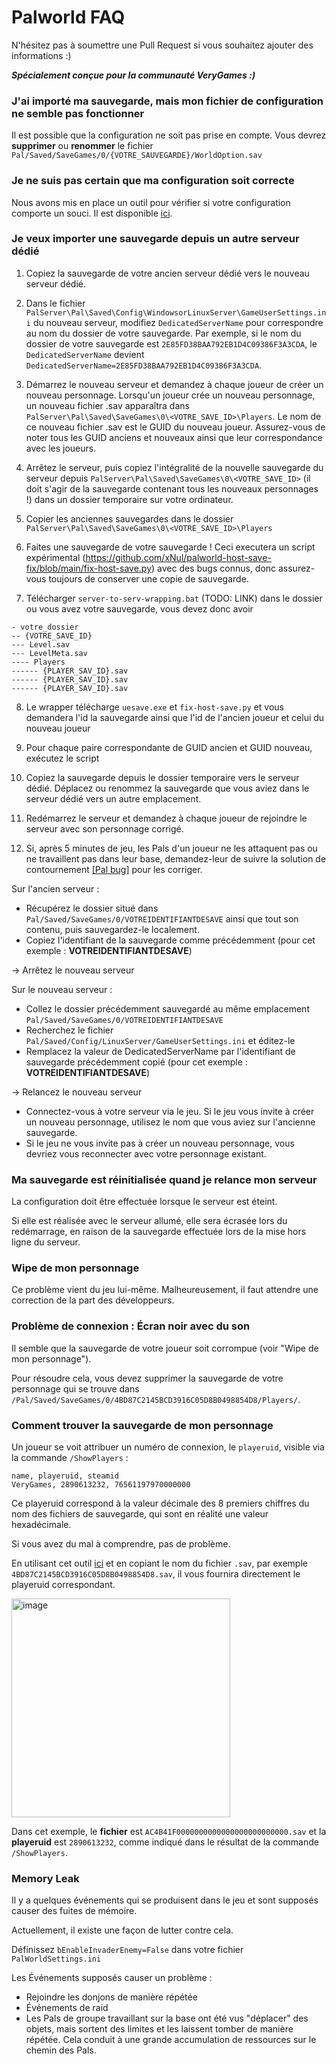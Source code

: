 # Palworld FAQ
N'hésitez pas à soumettre une Pull Request si vous souhaitez ajouter des informations :)

***Spécialement conçue pour la communauté VeryGames :)***

### J'ai importé ma sauvegarde, mais mon fichier de configuration ne semble pas fonctionner
Il est possible que la configuration ne soit pas prise en compte. Vous devrez **supprimer** ou **renommer** le fichier `Pal/Saved/SaveGames/0/{VOTRE_SAUVEGARDE}/WorldOption.sav`

### Je ne suis pas certain que ma configuration soit correcte
Nous avons mis en place un outil pour vérifier si votre configuration comporte un souci. Il est disponible [ici](https://palworld.kriax.ovh/configuration-validator).

### Je veux importer une sauvegarde depuis un autre serveur dédié

1. Copiez la sauvegarde de votre ancien serveur dédié vers le nouveau serveur dédié.

2. Dans le fichier `PalServer\Pal\Saved\Config\WindowsorLinuxServer\GameUserSettings.ini` du nouveau serveur, modifiez `DedicatedServerName` pour correspondre au nom du dossier de votre sauvegarde. Par exemple, si le nom du dossier de votre sauvegarde est `2E85FD38BAA792EB1D4C09386F3A3CDA`, le `DedicatedServerName` devient `DedicatedServerName=2E85FD38BAA792EB1D4C09386F3A3CDA`.

3. Démarrez le nouveau serveur et demandez à chaque joueur de créer un nouveau personnage. Lorsqu'un joueur crée un nouveau personnage, un nouveau fichier .sav apparaîtra dans `PalServer\Pal\Saved\SaveGames\0\<VOTRE_SAVE_ID>\Players`. Le nom de ce nouveau fichier .sav est le GUID du nouveau joueur. Assurez-vous de noter tous les GUID anciens et nouveaux ainsi que leur correspondance avec les joueurs.

4. Arrêtez le serveur, puis copiez l'intégralité de la nouvelle sauvegarde du serveur depuis `PalServer\Pal\Saved\SaveGames\0\<VOTRE_SAVE_ID>` (il doit s'agir de la sauvegarde contenant tous les nouveaux personnages !) dans un dossier temporaire sur votre ordinateur.

5. Copier les anciennes sauvegardes dans le dossier `PalServer\Pal\Saved\SaveGames\0\<VOTRE_SAVE_ID>\Players`

6. Faites une sauvegarde de votre sauvegarde ! Ceci executera un script expérimental (https://github.com/xNul/palworld-host-save-fix/blob/main/fix-host-save.py) avec des bugs connus, donc assurez-vous toujours de conserver une copie de sauvegarde.

7. Télécharger `server-to-serv-wrapping.bat` (TODO: LINK) dans le dossier ou vous avez votre sauvegarde, vous devez donc avoir
```plaintext
- votre_dossier
-- {VOTRE_SAVE_ID}
--- Level.sav
--- LevelMeta.sav
---- Players
------ {PLAYER_SAV_ID}.sav
------ {PLAYER_SAV_ID}.sav
------ {PLAYER_SAV_ID}.sav
```

8. Le wrapper télécharge `uesave.exe` et `fix-host-save.py` et vous demandera l'id la sauvegarde ainsi que l'id de l'ancien joueur et celui du nouveau joueur

9. Pour chaque paire correspondante de GUID ancien et GUID nouveau, exécutez le script

10. Copiez la sauvegarde depuis le dossier temporaire vers le serveur dédié. Déplacez ou renommez la sauvegarde que vous aviez dans le serveur dédié vers un autre emplacement.

11. Redémarrez le serveur et demandez à chaque joueur de rejoindre le serveur avec son personnage corrigé.

12. Si, après 5 minutes de jeu, les Pals d'un joueur ne les attaquent pas ou ne travaillent pas dans leur base, demandez-leur de suivre la solution de contournement [[Pal bug]](https://github.com/xNul/palworld-host-save-fix/blob/main/README.md#pal-bug) pour les corriger.

Sur l'ancien serveur :

- Récupérez le dossier situé dans `Pal/Saved/SaveGames/0/VOTREIDENTIFIANTDESAVE` ainsi que tout son contenu, puis sauvegardez-le localement.
- Copiez l'identifiant de la sauvegarde comme précédemment (pour cet exemple : **VOTREIDENTIFIANTDESAVE**)

-> Arrêtez le nouveau serveur 

Sur le nouveau serveur :

- Collez le dossier précédemment sauvegardé au même emplacement `Pal/Saved/SaveGames/0/VOTREIDENTIFIANTDESAVE`
- Recherchez le fichier `Pal/Saved/Config/LinuxServer/GameUserSettings.ini` et éditez-le
- Remplacez la valeur de DedicatedServerName par l'identifiant de sauvegarde précédemment copié (pour cet exemple : **VOTREIDENTIFIANTDESAVE**)

-> Relancez le nouveau serveur

- Connectez-vous à votre serveur via le jeu. Si le jeu vous invite à créer un nouveau personnage, utilisez le nom que vous aviez sur l'ancienne sauvegarde.
- Si le jeu ne vous invite pas à créer un nouveau personnage, vous devriez vous reconnecter avec votre personnage existant.

### Ma sauvegarde est réinitialisée quand je relance mon serveur

La configuration doit être effectuée lorsque le serveur est éteint. 

Si elle est réalisée avec le serveur allumé, elle sera écrasée lors du redémarrage, en raison de la sauvegarde effectuée lors de la mise hors ligne du serveur.

### Wipe de mon personnage

Ce problème vient du jeu lui-même. Malheureusement, il faut attendre une correction de la part des développeurs.

### Problème de connexion : Écran noir avec du son

Il semble que la sauvegarde de votre joueur soit corrompue (voir "Wipe de mon personnage").

Pour résoudre cela, vous devez supprimer la sauvegarde de votre personnage qui se trouve dans `/Pal/Saved/SaveGames/0/4BD87C2145BCD3916C05D8B0498854D8/Players/`.

### Comment trouver la sauvegarde de mon personnage

Un joueur se voit attribuer un numéro de connexion, le `playeruid`, visible via la commande `/ShowPlayers` :

```plaintext
name, playeruid, steamid
VeryGames, 2890613232, 76561197970000000
```

Ce playeruid correspond à la valeur décimale des 8 premiers chiffres du nom des fichiers de sauvegarde, qui sont en réalité une valeur hexadécimale.

Si vous avez du mal à comprendre, pas de problème. 

En utilisant cet outil [ici](https://palworld.kriax.ovh/id-finder) et en copiant le nom du fichier `.sav`, par exemple `4BD87C2145BCD3916C05D8B0498854D8.sav`, il vous fournira directement le playeruid correspondant.

<img width="350" alt="image" src="https://github.com/Salvatore-Als/palworld-faq/assets/58212852/a81dd3bf-1f86-4757-8f4e-42c044672b06">

Dans cet exemple, le **fichier** est `AC4B41F0000000000000000000000000.sav` et la **playeruid** est `2890613232`, comme indiqué dans le résultat de la commande `/ShowPlayers`.

### Memory Leak

Il y a quelques événements qui se produisent dans le jeu et sont supposés causer des fuites de mémoire.

Actuellement, il existe une façon de lutter contre cela.

Définissez `bEnableInvaderEnemy=False` dans votre fichier `PalWorldSettings.ini` 

Les Événements supposés causer un problème :

- Rejoindre les donjons de manière répétée
- Événements de raid
- Les Pals de groupe travaillant sur la base ont été vus "déplacer" des objets, mais sortent des limites et les laissent tomber de manière répétée. Cela conduit à une grande accumulation de ressources sur le chemin des Pals.
